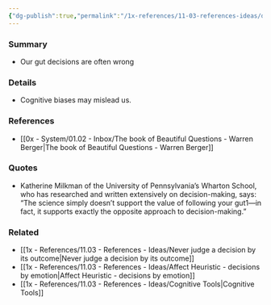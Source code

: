 ```yaml
---
{"dg-publish":true,"permalink":"/1x-references/11-03-references-ideas/dont-make-decisions-by-following-your-gut-instinct/","title":"Dont make decisions by following your gut instinct","dgShowBacklinks":false}
---
```



### Summary
- Our gut decisions are often wrong

### Details
- Cognitive biases may mislead us.

### References
- [[0x - System/01.02 - Inbox/The book of Beautiful Questions - Warren Berger\|The book of Beautiful Questions - Warren Berger]]

### Quotes
-  Katherine Milkman of the University of Pennsylvania’s Wharton School, who has researched and written extensively on decision-making, says: “The science simply doesn’t support the value of following your gut1—in fact, it supports exactly the opposite approach to decision-making.” 

### Related
- [[1x - References/11.03 - References - Ideas/Never judge a decision by its outcome\|Never judge a decision by its outcome]]
- [[1x - References/11.03 - References - Ideas/Affect Heuristic - decisions by emotion\|Affect Heuristic - decisions by emotion]]
- [[1x - References/11.03 - References - Ideas/Cognitive Tools\|Cognitive Tools]]